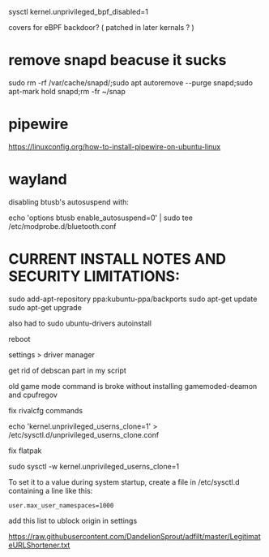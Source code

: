 sysctl kernel.unprivileged_bpf_disabled=1

covers for eBPF backdoor? ( patched in later kernals ? )

# remove snapd beacuse it sucks

sudo rm -rf /var/cache/snapd/;sudo apt autoremove --purge snapd;sudo apt-mark hold snapd;rm -fr ~/snap

# pipewire
https://linuxconfig.org/how-to-install-pipewire-on-ubuntu-linux

# wayland


 disabling btusb's autosuspend with:

echo 'options btusb enable_autosuspend=0' | sudo tee /etc/modprobe.d/bluetooth.conf


# CURRENT INSTALL NOTES AND SECURITY LIMITATIONS:

sudo add-apt-repository ppa:kubuntu-ppa/backports
sudo apt-get update
sudo apt-get upgrade

also had to sudo ubuntu-drivers autoinstall

reboot

settings > driver manager


get rid of debscan part in my script

old game mode command is broke without installing gamemoded-deamon and cpufregov

fix rivalcfg commands


echo 'kernel.unprivileged_userns_clone=1' > /etc/sysctl.d/unprivileged_userns_clone.conf


fix flatpak

sudo sysctl -w kernel.unprivileged_userns_clone=1


To set it to a value during system startup, create a file in /etc/sysctl.d
containing a line like this:

    user.max_user_namespaces=1000


add this list to ublock origin in settings

https://raw.githubusercontent.com/DandelionSprout/adfilt/master/LegitimateURLShortener.txt
